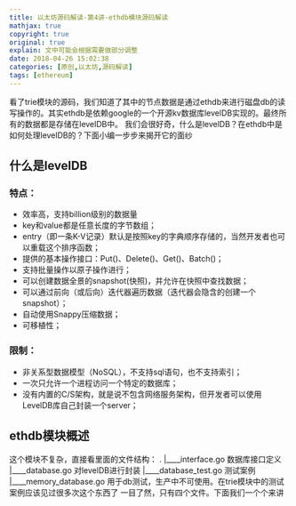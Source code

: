 ```yaml
---
title: 以太坊源码解读-第4讲-ethdb模块源码解读
mathjax: true
copyright: true
original: true
explain: 文中可能会根据需要做部分调整
date: 2018-04-26 15:02:38
categories: [原创,以太坊,源码解读]
tags: [ethereum]
---
```

看了trie模块的源码，我们知道了其中的节点数据是通过ethdb来进行磁盘db的读写操作的。其实ethdb是依赖google的一个开源kv数据库levelDB实现的。最终所有的数据都是存储在levelDB中。
我们会很好奇，什么是levelDB？在ethdb中是如何处理levelDB的？下面小编一步步来揭开它的面纱

## 什么是levelDB

### 特点：
* 效率高，支持billion级别的数据量
* key和value都是任意长度的字节数组；
* entry（即一条K-V记录）默认是按照key的字典顺序存储的，当然开发者也可以重载这个排序函数；
* 提供的基本操作接口：Put()、Delete()、Get()、Batch()；
* 支持批量操作以原子操作进行；
* 可以创建数据全景的snapshot(快照)，并允许在快照中查找数据；
* 可以通过前向（或后向）迭代器遍历数据（迭代器会隐含的创建一个snapshot）；
* 自动使用Snappy压缩数据；
* 可移植性；

### 限制：
* 非关系型数据模型（NoSQL），不支持sql语句，也不支持索引；
* 一次只允许一个进程访问一个特定的数据库；
* 没有内置的C/S架构，就是说不包含网络服务架构，但开发者可以使用LevelDB库自己封装一个server；

## ethdb模块概述
这个模块不复杂，直接看里面的文件结构：
.
|____interface.go  数据库接口定义
|____database.go  对levelDB进行封装
|____database_test.go  测试案例
|____memory_database.go  用于db测试，生产中不可使用。在trie模块中的测试案例应该见过很多次这个东西了
一目了然，只有四个文件。下面我们一个个来讲

## 

